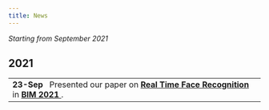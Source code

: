 ```yaml
---
title: News
---
```


*Starting from September 2021* <br/>

## 2021
<table>
<tr><td> <b>23-Sep</b> &nbsp; Presented our paper on <a href="https://arxiv.org/pdf/2107.07576.pdf"> <b>Real Time Face Recognition</b> </a> in <a href="https://confbim.com/"> <b>BIM 2021 </b></a>. <br/></td></tr>
</table>




